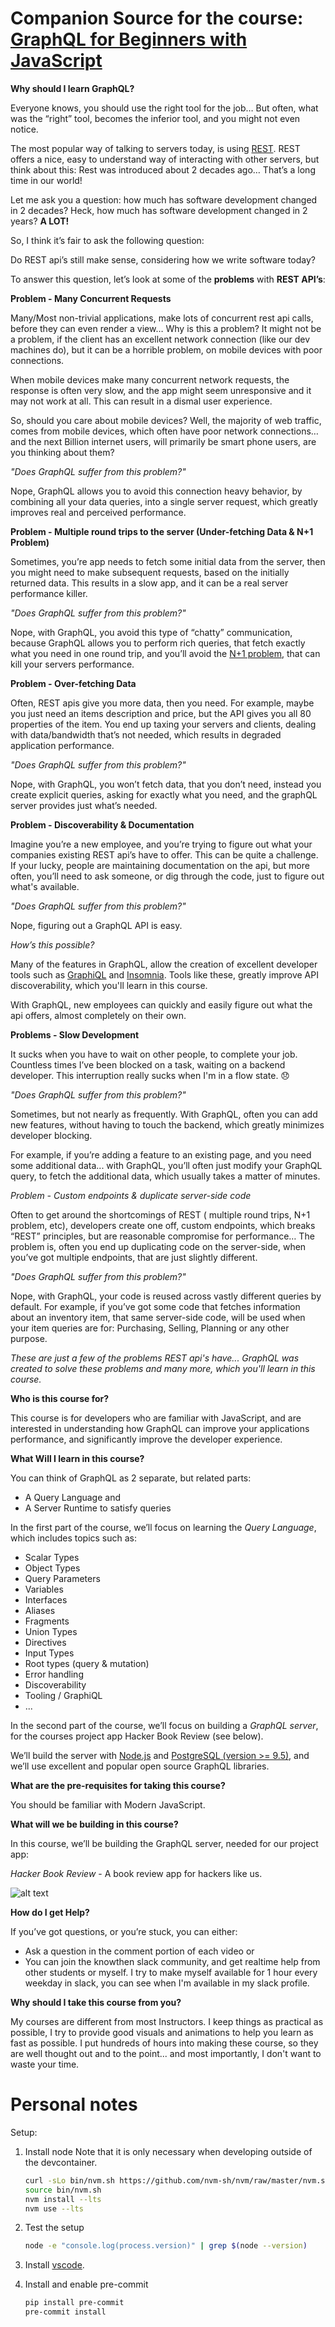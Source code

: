 # Companion Source for the course: [GraphQL for Beginners with JavaScript](https://courses.knowthen.com/p/graphql-for-beginners-with-javascript/)

**Why should I learn GraphQL?**

Everyone knows, you should use the right tool for the job… But often, what was the “right” tool, becomes the inferior tool, and you might not even notice.

The most popular way of talking to servers today, is using [REST](https://en.wikipedia.org/wiki/Representational_state_transfer). REST offers a nice, easy to understand way of interacting with other servers, but think about this: Rest was introduced about 2 decades ago… That’s a long time in our world!

Let me ask you a question: how much has software development changed in 2 decades? Heck, how much has software development changed in 2 years? **A LOT!**

So, I think it’s fair to ask the following question:

Do REST api’s still make sense, considering how we write software today?

To answer this question, let’s look at some of the **problems** with **REST API’s**:

**Problem - Many Concurrent Requests**

Many/Most non-trivial applications, make lots of concurrent rest api calls, before they can even render a view… Why is this a problem? It might not be a problem, if the client has an excellent network connection (like our dev machines do), but it can be a horrible problem, on mobile devices with poor connections.

When mobile devices make many concurrent network requests, the response is often very slow, and the app might seem unresponsive and it may not work at all. This can result in a dismal user experience.

So, should you care about mobile devices? Well, the majority of web traffic, comes from mobile devices, which often have poor network connections… and the next Billion internet users, will primarily be smart phone users, are you thinking about them?

_"Does GraphQL suffer from this problem?"_

Nope, GraphQL allows you to avoid this connection heavy behavior, by combining all your data queries, into a single server request, which greatly improves real and perceived performance.

**Problem - Multiple round trips to the server (Under-fetching Data & N+1 Problem)**

Sometimes, you’re app needs to fetch some initial data from the server, then you might need to make subsequent requests, based on the initially returned data. This results in a slow app, and it can be a real server performance killer.

_"Does GraphQL suffer from this problem?"_

Nope, with GraphQL, you avoid this type of “chatty” communication, because GraphQL allows you to perform rich queries, that fetch exactly what you need in one round trip, and you’ll avoid the [N+1 problem](https://stackoverflow.com/q/97197/4289166), that can kill your servers performance.

**Problem - Over-fetching Data**

Often, REST apis give you more data, then you need. For example, maybe you just need an items description and price, but the API gives you all 80 properties of the item. You end up taxing your servers and clients, dealing with data/bandwidth that’s not needed, which results in degraded application performance.

_"Does GraphQL suffer from this problem?"_

Nope, with GraphQL, you won’t fetch data, that you don’t need, instead you create explicit queries, asking for exactly what you need, and the graphQL server provides just what’s needed.

**Problem - Discoverability & Documentation**

Imagine you’re a new employee, and you’re trying to figure out what your companies existing REST api’s have to offer. This can be quite a challenge. If your lucky, people are maintaining documentation on the api, but more often, you’ll need to ask someone, or dig through the code, just to figure out what's available.

_"Does GraphQL suffer from this problem?"_

Nope, figuring out a GraphQL API is easy.

_How’s this possible?_

Many of the features in GraphQL, allow the creation of excellent developer tools such as [GraphiQL](https://github.com/graphql/graphiql) and [Insomnia](https://insomnia.rest/). Tools like these, greatly improve API discoverability, which you'll learn in this course.

With GraphQL, new employees can quickly and easily figure out what the api offers, almost completely on their own.

**Problems - Slow Development**

It sucks when you have to wait on other people, to complete your job. Countless times I’ve been blocked on a task, waiting on a backend developer. This interruption really sucks when I'm in a flow state. 😞

_"Does GraphQL suffer from this problem?"_

Sometimes, but not nearly as frequently. With GraphQL, often you can add new features, without having to touch the backend, which greatly minimizes developer blocking.

For example, if you’re adding a feature to an existing page, and you need some additional data... with GraphQL, you’ll often just modify your GraphQL query, to fetch the additional data, which usually takes a matter of minutes.

_Problem - Custom endpoints & duplicate server-side code_

Often to get around the shortcomings of REST ( multiple round trips, N+1 problem, etc), developers create one off, custom endpoints, which breaks “REST” principles, but are reasonable compromise for performance… The problem is, often you end up duplicating code on the server-side, when you’ve got multiple endpoints, that are just slightly different.

_"Does GraphQL suffer from this problem?"_

Nope, with GraphQL, your code is reused across vastly different queries by default. For example, if you’ve got some code that fetches information about an inventory item, that same server-side code, will be used when your item queries are for: Purchasing, Selling, Planning or any other purpose.

_These are just a few of the problems REST api's have... GraphQL was created to solve these problems and many more, which you'll learn in this course._

**Who is this course for?**

This course is for developers who are familiar with JavaScript, and are interested in understanding how GraphQL can improve your applications performance, and significantly improve the developer experience.

**What Will I learn in this course?**

You can think of GraphQL as 2 separate, but related parts:

- A Query Language and
- A Server Runtime to satisfy queries

In the first part of the course, we’ll focus on learning the _Query Language_, which includes topics such as:

- Scalar Types
- Object Types
- Query Parameters
- Variables
- Interfaces
- Aliases
- Fragments
- Union Types
- Directives
- Input Types
- Root types (query & mutation)
- Error handling
- Discoverability
- Tooling / GraphiQL
- ...

In the second part of the course, we’ll focus on building a _GraphQL server_, for the courses project app Hacker Book Review (see below).

We’ll build the server with [Node.js](https://nodejs.org) and [PostgreSQL (version >= 9.5)](https://www.postgresql.org/), and we’ll use excellent and popular open source GraphQL libraries.

**What are the pre-requisites for taking this course?**

You should be familiar with Modern JavaScript.

**What will we be building in this course?**

In this course, we’ll be building the GraphQL server, needed for our project app:

_Hacker Book Review_ - A book review app for hackers like us.

![alt text](https://knowthen.com/wp-content/uploads/2018/08/hackerbookreview.png 'Hacker Book Review')

**How do I get Help?**

If you’ve got questions, or you’re stuck, you can either:

- Ask a question in the comment portion of each video or
- You can join the knowthen slack community, and get realtime help from other students or myself. I try to make myself available for 1 hour every weekday in slack, you can see when I'm available in my slack profile.

**​Why should I take this course from you?**

​My courses are different from most Instructors.​ I keep things as practical as possible, I try to provide good visuals and animations to help you learn as fast as possible. I put hundreds of hours into making these course, so they are well thought out and to the point... and most importantly, I don't want to waste your time.

# Personal notes

Setup:

1. Install node
   Note that it is only necessary when developing outside of the devcontainer.
   ```sh
   curl -sLo bin/nvm.sh https://github.com/nvm-sh/nvm/raw/master/nvm.sh
   source bin/nvm.sh
   nvm install --lts
   nvm use --lts
   ```

2. Test the setup
   ```sh
   node -e "console.log(process.version)" | grep $(node --version)
   ```

3. Install [vscode](https://code.visualstudio.com/download).
 
4. Install and enable pre-commit
   ```sh
   pip install pre-commit
   pre-commit install
   ```


